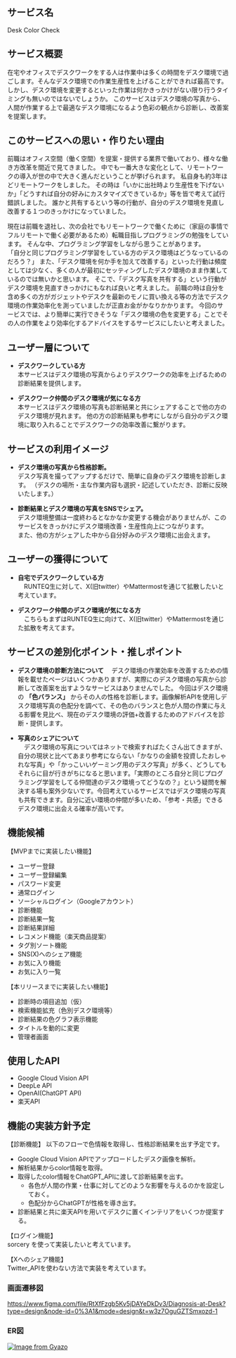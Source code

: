 ## サービス名
Desk Color Check

## サービス概要
在宅やオフィスでデスクワークをする人は作業中は多くの時間をデスク環境で過ごします。そんなデスク環境での作業生産性を上げることができれば最高です。
しかし、デスク環境を変更するといった作業は何かきっかけがない限り行うタイミングも無いのではないでしょうか。
このサービスはデスク環境の写真から、人間が作業する上で最適なデスク環境になるよう色彩の観点から診断し、改善案を提案します。

## このサービスへの思い・作りたい理由
前職はオフィス空間（働く空間）を提案・提供する業界で働いており、様々な働き方改革を間近で見てきました。
中でも一番大きな変化として、リモートワークの導入が世の中で大きく進んだということが挙げられます。
私自身も約3年ほどリモートワークをしました。
その時は「いかに出社時より生産性を下げないか」「どうすれば自分の好みにカスタマイズできているか」等を皆で考えて試行錯誤しました。
誰かと共有するという等の行動が、自分のデスク環境を見直し改善する１つのきっかけになっていました。

現在は前職を退社し、次の会社でもリモートワークで働くために（家庭の事情でフルリモートで働く必要があるため）転職目指しプログラミングの勉強をしています。
そんな中、プログラミング学習をしながら思うことがあります。  
「自分と同じプログラミング学習をしている方のデスク環境はどうなっているのだろう？」
また、「デスク環境を何か手を加えて改善する」といった行動は頻度としては少なく、多くの人が最初にセッティングしたデスク環境のまま作業しているのでは無いかと思います。
そこで、「デスク写真を共有する」という行動がデスク環境を見直すきっかけにもなれば良いと考えました。
前職の時は自分を含め多くの方がガジェットやデスクを最新のモノに買い換える等の方法でデスク環境の作業効率化を測っていましたが正直お金がかなりかかります。
今回のサービスでは、より簡単に実行できそうな「デスク環境の色を変更する」ことでその人の作業をより効率化するアドバイスをするサービスにしたいと考えました。

## ユーザー層について
- **デスクワークしている方**  
本サービスはデスク環境の写真からよりデスクワークの効率を上げるための診断結果を提供します。

- **デスクワーク仲間のデスク環境が気になる方**  
本サービスはデスク環境の写真も診断結果と共にシェアすることで他の方のデスク環境が見れます。
他の方の診断結果も参考にしながら自分のデスク環境に取り入れることでデスクワークの効率改善に繋がります。

## サービスの利用イメージ
- **デスク環境の写真から性格診断。**    
デスク写真を撮ってアップするだけで、簡単に自身のデスク環境を診断します。
（デスクの場所・主な作業内容も選択・記述していただき、診断に反映いたします。）

- **診断結果とデスク環境の写真をSNSでシェア。**   
デスク環境整備は一度終わるとなかなか変更する機会がありませんが、このサービスをきっかけにデスク環境改善・生産性向上につながります。  
また、他の方がシェアした中から自分好みのデスク環境に出会えます。

## ユーザーの獲得について
- **自宅でデスクワークしている方**  
　RUNTEQ生に対して、X(旧twitter）やMattermostを通じて拡散したいと考えています。

- **デスクワーク仲間のデスク環境が気になる方**   
　こちらもまずはRUNTEQ生に向けて、X(旧twitter）やMattermostを通じた拡散を考えてます。

## サービスの差別化ポイント・推しポイント
- **デスク環境の診断方法について**
　デスク環境の作業効率を改善するための情報を載せたページはいくつかありますが、実際にのデスク環境の写真から診断して改善案を出すようなサービスはありませんでした。
今回はデスク環境の **「色バランス」** からその人の性格を診断します。画像解析APIを使用しデスク環境写真の色配分を調べて、その色のバランスと色が人間の作業に与える影響を見比べ、現在のデスク環境の評価+改善するためのアドバイスを診断・提供します。

- **写真のシェアについて**  
　デスク環境の写真についてはネットで検索すればたくさん出てきますが、自分の現状と比べてあまり参考にならない「かなりの金額を投資したおしゃれな写真」や「かっこいいゲーミング用のデスク写真」が多く、どうしてもそれらに目が行きがちになると思います。「実際のところ自分と同じプログラミング学習をしてる仲間達のデスク環境ってどうなの？」という疑問を解決する場も案外少ないです。今回考えているサービスではデスク環境の写真も共有できます。自分に近い環境の仲間が多いため、「参考・共感」できるデスク環境に出会える確率が高いです。

## 機能候補
【MVPまでに実装したい機能】  
- ユーザー登録
- ユーザー登録編集
- パスワード変更
- 通常ログイン
- ソーシャルログイン（Googleアカウント）
- 診断機能 
- 診断結果一覧
- 診断結果詳細
- レコメンド機能（楽天商品提案）
- タグ別ソート機能
- SNS(X)へのシェア機能
- お気に入り機能
- お気に入り一覧

【本リリースまでに実装したい機能】
- 診断時の項目追加（仮）
- 検索機能拡充（色別デスク環境等）
- 診断結果の色グラフ表示機能
- タイトルを動的に変更
- 管理者画面

## 使用したAPI
- Google Cloud Vision API
- DeepLe API
- OpenAI(ChatGPT API)
- 楽天API

## 機能の実装方針予定
【診断機能】
以下のフローで色情報を取得し、性格診断結果を出す予定です。  
- Google Cloud Vision APIでアップロードしたデスク画像を解析。
- 解析結果からcolor情報を取得。  
- 取得したcolor情報をChatGPT_APIに渡して診断結果を出す。  
  - 各色が人間の作業・仕事に対してどのような影響を与えるのかを設定しておく。
  - 色配分からChatGPTが性格を導き出す。
- 診断結果と共に楽天APIを用いてデスクに置くインテリアをいくつか提案する。

【ログイン機能】  
sorcery を使って実装したいと考えています。  

【Xへのシェア機能】  
Twitter_APIを使わない方法で実装を考えています。  

### 画面遷移図
https://www.figma.com/file/RtXfFzgb5Kv5jDAYeDkDv3/Diagnosis-at-Desk?type=design&node-id=0%3A1&mode=design&t=w3z7OguGZTSmxozd-1

### ER図 
[![Image from Gyazo](https://i.gyazo.com/a9eec3199a7c029adc2776f07151a870.png)](https://gyazo.com/a9eec3199a7c029adc2776f07151a870)
